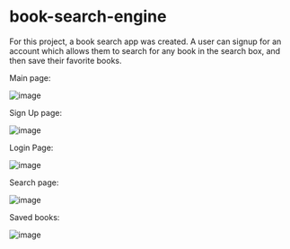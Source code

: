 # book-search-engine

For this project, a book search app was created. A user can signup for an account which allows them to search for any book in the search box, and then save their favorite books.

Main page:

![image](https://user-images.githubusercontent.com/77218022/127094117-2685e30a-e60a-4fb6-b86a-4df4db5b06f4.png)

Sign Up page:

![image](https://user-images.githubusercontent.com/77218022/127094139-0ec49344-bbc0-4b15-bdce-a4b8d66f7df2.png)

Login Page:

![image](https://user-images.githubusercontent.com/77218022/127094165-cb976b6f-78d6-4d0c-a227-8bfbebdc2dc4.png)

Search page:

![image](https://user-images.githubusercontent.com/77218022/127094187-2d15b162-5916-4fb6-a3a7-82150e376263.png)

Saved books:

![image](https://user-images.githubusercontent.com/77218022/127094229-f740bd1e-04c3-48fa-983b-1758ae795bd1.png)




